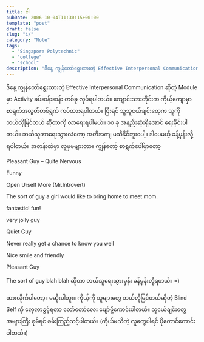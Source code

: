 ```yaml
---
title: ငါ
pubDate: 2006-10-04T11:30:15+00:00
template: "post"
draft: false
slug: "i/"
category: "Note"
tags:
  - "Singapore Polytechnic"
  - "college"
  - "school"
description: "ဒီနေ့ ကျွန်တော်ရွေးထားတဲ့ Effective Interpersonal Communication ဆိုတဲ့ Module မှာ Activity ခပ်ဆန်းဆန်း တစ်ခု လုပ်ရပါတယ်။ ကျောင်းသားတိုင်းက ကိုယ့်ကျောမှာ စာရွက်အလွတ်တစ်ရွက် ကပ်ထားရပါတယ်။ ပြီးရင် သူ့သူငယ်ချင်းတွေက သူကို ဘယ်လိုမြင်တယ် ဆိုတာကို လာရေးရပါမယ်။"
---
```


ဒီနေ့ ကျွန်တော်ရွေးထားတဲ့ Effective Interpersonal Communication ဆိုတဲ့ Module မှာ Activity ခပ်ဆန်းဆန်း တစ်ခု လုပ်ရပါတယ်။ ကျောင်းသားတိုင်းက ကိုယ့်ကျောမှာ စာရွက်အလွတ်တစ်ရွက် ကပ်ထားရပါတယ်။ ပြီးရင် သူ့သူငယ်ချင်းတွေက သူကို ဘယ်လိုမြင်တယ် ဆိုတာကို လာရေးရပါမယ်။ ၁၀ ခု အနည်းဆုံးရှိအောင် ရေးခိုင်းပါတယ်။ ဘယ်သူဘာရေးသွားလဲတော့ အတိအကျ မသိနိုင်ဘူးပေါ့။ ဒါပေမယ့် ခန့်မှန်းလို့ ရပါတယ်။ အတန်းထဲမှာ လူမှမများတာ။ ကျွန်တော့် စာရွက်ပေါ်မှာတော့

Pleasant Guy &#8211; Quite Nervous

Funny

Open Urself More (Mr.Introvert)

The sort of guy a girl would like to bring home to meet mom.

fantastic! fun!

very jolly guy

Quiet Guy

Never really get a chance to know you well

Nice smile and friendly

Pleasant Guy

The sort of guy blah blah ဆိုတာ ဘယ်သူရေးသွားမှန်း ခန့်မှန်းလို့ရတယ်။ =)

ထားလိုက်ပါတော့။ မဆိုးပါဘူး။ ကိုယ့်ကို သူများတွေ ဘယ်လိုမြင်တယ်ဆိုတဲ့ Blind Self ကို လေ့လာခွင့်ရတာ တော်တော်လေး ပျော်ဖို့ကောင်းပါတယ်။ သူငယ်ချင်းတွေ အများကြီး စုမိရင် စမ်းကြည့်သင့်ပါတယ်။ (ကိုယ်မသိတဲ့ လူတွေပါရင် ပိုတောင်ကောင်းပါတယ်။)
